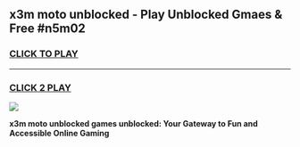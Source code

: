 
## x3m moto unblocked - Play Unblocked Gmaes & Free #n5m02
<h3>
<a href="https://news.freeplayer.one?title=x3m_moto_unblocked&ref=24F">CLICK TO PLAY</a></h3>
<hr>

<h3>
<a href="https://news.freeplayer.one?title=x3m_moto_unblocked&ref=24F">CLICK 2 PLAY</a>
  
</h3>

<a href="https://news.freeplayer.one?title=x3m_moto_unblocked&ref=24F/"><img src="https://clearcache.store/games.png"></a>


**x3m moto unblocked games unblocked: Your Gateway to Fun and Accessible Online Gaming**
